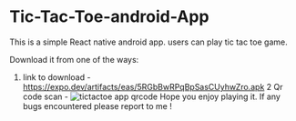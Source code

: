 # Tic-Tac-Toe-android-App
This is a simple React native android app. users can play tic tac toe game.

Download it from one of the ways: 
1. link to download - https://expo.dev/artifacts/eas/5RGbBwRPqBpSasCUyhwZro.apk
2 Qr code scan - 
![tictactoe app qrcode](https://user-images.githubusercontent.com/94978319/234180362-5ab0c584-57e4-48be-9f48-5e6ae99b3ed8.png)
 Hope you enjoy playing it. If any bugs encountered please report to me !
